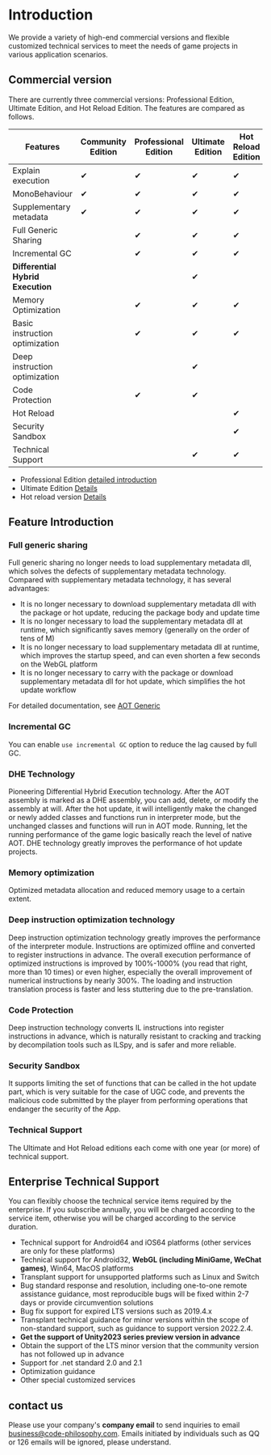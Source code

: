 # Introduction

We provide a variety of high-end commercial versions and flexible customized technical services to meet the needs of game projects in various application scenarios.

## Commercial version

There are currently three commercial versions: Professional Edition, Ultimate Edition, and Hot Reload Edition. The features are compared as follows.

|Features|Community Edition|Professional Edition|Ultimate Edition|Hot Reload Edition|
|-|-|-|-|-|
|Explain execution|✔|✔|✔|✔|
|MonoBehaviour|✔|✔|✔|✔|
|Supplementary metadata|✔|✔|✔|✔|
|Full Generic Sharing||✔|✔|✔|
|Incremental GC||✔|✔|✔|
|**Differential Hybrid Execution**|||✔||
|Memory Optimization||✔|✔|✔|
|Basic instruction optimization||✔|✔|✔|
|Deep instruction optimization|||✔||
|Code Protection||✔|✔||
|Hot Reload||||✔|
|Security Sandbox||||✔|
|Technical Support|||✔|✔|

- Professional Edition [detailed introduction](./pro/intro.md)
- Ultimate Edition [Details](./ultimate/intro.md)
- Hot reload version [Details](./reload/intro.md)

## Feature Introduction

### Full generic sharing

Full generic sharing no longer needs to load supplementary metadata dll, which solves the defects of supplementary metadata technology. Compared with supplementary metadata technology, it has several advantages:

- It is no longer necessary to download supplementary metadata dll with the package or hot update, reducing the package body and update time
- It is no longer necessary to load the supplementary metadata dll at runtime, which significantly saves memory (generally on the order of tens of M)
- It is no longer necessary to load supplementary metadata dll at runtime, which improves the startup speed, and can even shorten a few seconds on the WebGL platform
- It is no longer necessary to carry with the package or download supplementary metadata dll for hot update, which simplifies the hot update workflow

For detailed documentation, see [AOT Generic](../basic/aotgeneric.md)

### Incremental GC

You can enable `use incremental GC` option to reduce the lag caused by full GC.

### DHE Technology

Pioneering Differential Hybrid Execution technology. After the AOT assembly is marked as a DHE assembly, you can add, delete, or modify the assembly at will. After the hot update, it will intelligently make the changed or newly added classes and functions run in interpreter mode, but the unchanged classes and functions will run in AOT mode. Running, let the running performance of the game logic basically reach the level of native AOT. DHE technology greatly improves the performance of hot update projects.

### Memory optimization

Optimized metadata allocation and reduced memory usage to a certain extent.

### Deep instruction optimization technology

Deep instruction optimization technology greatly improves the performance of the interpreter module. Instructions are optimized offline and converted to register instructions in advance. The overall execution performance of optimized instructions is improved by 100%-1000% (you read that right, more than 10 times) or even higher, especially the overall improvement of numerical instructions by nearly 300%. The loading and instruction translation process is faster and less stuttering due to the pre-translation.

### Code Protection

Deep instruction technology converts IL instructions into register instructions in advance, which is naturally resistant to cracking and tracking by decompilation tools such as ILSpy, and is safer and more reliable.

### Security Sandbox

It supports limiting the set of functions that can be called in the hot update part, which is very suitable for the case of UGC code, and prevents the malicious code submitted by the player from performing operations that endanger the security of the App.

### Technical Support

The Ultimate and Hot Reload editions each come with one year (or more) of technical support.


## Enterprise Technical Support

You can flexibly choose the technical service items required by the enterprise. If you subscribe annually, you will be charged according to the service item, otherwise you will be charged according to the service duration.

- Technical support for Android64 and iOS64 platforms (other services are only for these platforms)
- Technical support for Android32, **WebGL (including MiniGame, WeChat games)**, Win64, MacOS platforms
- Transplant support for unsupported platforms such as Linux and Switch
- Bug standard response and resolution, including one-to-one remote assistance guidance, most reproducible bugs will be fixed within 2-7 days or provide circumvention solutions
- Bug fix support for expired LTS versions such as 2019.4.x
- Transplant technical guidance for minor versions within the scope of non-standard support, such as guidance to support version 2022.2.4.
- **Get the support of Unity2023 series preview version in advance**
- Obtain the support of the LTS minor version that the community version has not followed up in advance
- Support for .net standard 2.0 and 2.1
- Optimization guidance
- Other special customized services

## contact us

Please use your company's **company email** to send inquiries to email business@code-philosophy.com. Emails initiated by individuals such as QQ or 126 emails will be ignored, please understand.